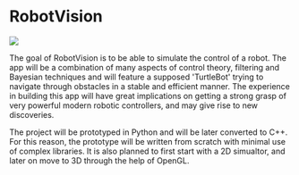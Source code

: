 # RobotVision

![](Robot_Vision_logo.gif)

The goal of RobotVision is to be able to simulate the control of a robot. The app will be a combination of many aspects of control theory, filtering and Bayesian techniques and will feature a supposed 'TurtleBot' trying to navigate through obstacles in a stable and efficient manner. The experience in building this app will have great implications on getting a strong grasp of very powerful modern robotic controllers, and may give rise to new discoveries.

The project will be prototyped in Python and will be later converted to C++. For this reason, the prototype will be written from scratch with minimal use of complex libraries. It is also planned to first start with a 2D simualtor, and later on move to 3D through the help of OpenGL.